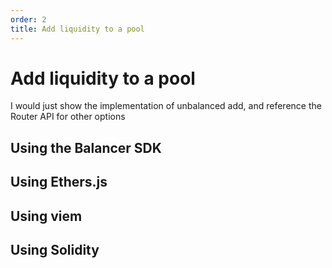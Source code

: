 ```yaml
---
order: 2
title: Add liquidity to a pool
---
```


# Add liquidity to a pool

I would just show the implementation of unbalanced add, and reference the Router API for other options

## Using the Balancer SDK

## Using Ethers.js

## Using viem

## Using Solidity